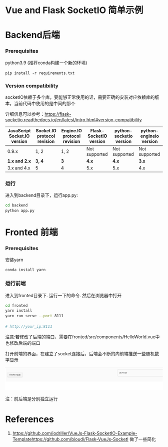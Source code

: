 # Vue and Flask SocketIO 简单示例

# Backend后端

### Prerequisites

python3.9 (推荐conda构建一个新的环境)

`pip install -r requirements.txt`

### Version compatibility

socketIO依赖于多个库，要能够正常使用的话，需要正确的安装对应依赖库的版本，当前代码中使用的是中间的那个

详细信息可以参考：https://flask-socketio.readthedocs.io/en/latest/intro.html#version-compatibility

| JavaScript Socket.IO version | Socket.IO protocol revision | Engine.IO protocol revision | Flask-SocketIO version | python-socketio version | python-engineio version |
| ---------------------------- | --------------------------- | --------------------------- | ---------------------- | ----------------------- | ----------------------- |
| 0.9.x                        | 1, 2                        | 1, 2                        | Not supported          | Not supported           | Not supported           |
| **1.x and 2.x**             | **3, 4**                   | **3**                      | **4.x**               | **4.x**                | **3.x**                |
| 3.x and 4.x                  | 5                           | 4                           | 5.x                    | 5.x                     | 4.x                     |

### 运行

进入到backend目录下，运行app.py:

```bash
cd backend
python app.py
```

# Fronted 前端

### Prerequisites

安装yarn

```
conda install yarn
```

### 运行前端

进入到fronted目录下. 运行一下的命令. 然后在浏览器中打开

```bash
cd fronted
yarn install
yarn run serve --port 8111

# http://your_ip:8111
```

注意:若修改了后端的端口，需要在fronted/src/components/HelloWorld.vue中也修改后端的端口

打开前端的界面，在建立了socket连接后，后端会不断的向前端推送一些随机数字显示

![1664029291799](demo.png)



注：前后端是分别独立运行

# References

1. https://github.com/iodriller/VueJs-Flask-SocketIO-Example-Templatehttps://github.com/bioudi/Flask-VueJs-SocketI
   做了一些简化
